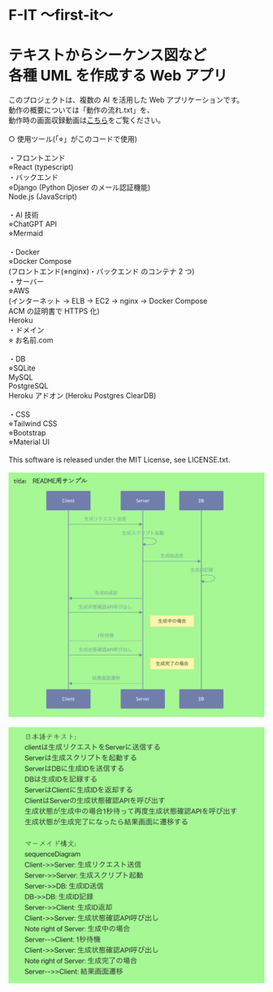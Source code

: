 # F-IT 〜first-it〜

# テキストからシーケンス図など<br>各種 UML を作成する Web アプリ

このプロジェクトは、複数の AI を活用した Web アプリケーションです。<br>
動作の概要については「動作の流れ.txt」を、<br>
動作時の画面収録動画は[こちら](https://youtu.be/07NAbAeBqbc?si=Qslk7mJXpJko63_6)をご覧ください。<br>
<br>
○ 使用ツール(「⭐︎」がこのコードで使用)<br>
<br>
・フロントエンド<br>
⭐︎React (typescript)<br>
・バックエンド<br>
⭐︎Django (Python Djoser のメール認証機能)<br>
Node.js (JavaScript)<br>
<br>
・AI 技術<br>
⭐︎ChatGPT API<br>
⭐︎Mermaid<br>
<br>
・Docker<br>
⭐︎Docker Compose<br>
(フロントエンド(⭐︎nginx)・バックエンド のコンテナ 2 つ)<br>
・サーバー<br>
⭐︎AWS<br>
(インターネット → ELB → EC2 → nginx → Docker Compose<br>
ACM の証明書で HTTPS 化)<br>
Heroku<br>
・ドメイン<br>
⭐︎ お名前.com<br>
<br>
・DB<br>
⭐︎SQLite<br>
MySQL<br>
PostgreSQL<br>
Heroku アドオン (Heroku Postgres ClearDB)<br>
<br>
・CSS<br>
⭐︎Tailwind CSS<br>
⭐︎Bootstrap<br>
⭐︎Material UI<br>
<br>
This software is released under the MIT License, see LICENSE.txt.<br>
<br>
![サンプル画像①](https://github.com/klose-kfp/React-Node.js_Heroku/blob/main/webpack-react/src/images/README1.png)<br>
<br>
![サンプル画像②](https://github.com/klose-kfp/React-Node.js_Heroku/blob/main/webpack-react/src/images/README2.png)
<br>
